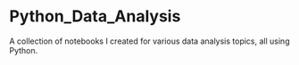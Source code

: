 # Python_Data_Analysis
 A collection of notebooks I created for various data analysis topics, all using Python.
